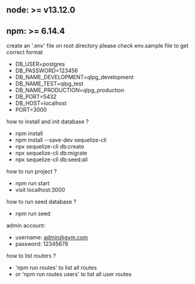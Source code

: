 ## node: >= v13.12.0
## npm: >= 6.14.4

create an '.env' file on root directory
please check env.sample file to get correct format
- DB_USER=postgres
- DB_PASSWORD=123456
- DB_NAME_DEVELOPMENT=qlpg_development
- DB_NAME_TEST=qlpg_test
- DB_NAME_PRODUCTION=qlpg_production
- DB_PORT=5432
- DB_HOST=localhost
- PORT=3000

how to install and init database ?
- npm install
- npm install --save-dev sequelize-cli
- npx sequelize-cli db:create
- npx sequelize-cli db:migrate
- npx sequelize-cli db:seed:all

how to run project ?
- npm run start
- visit localhost:3000

how to run seed database ?
- npm run seed

admin account:
- username: admin@gym.com
- password: 12345678

how to list routers ?
- 'npm run routes' to list all routes
- or 'npm run routes users' to list all user routes
